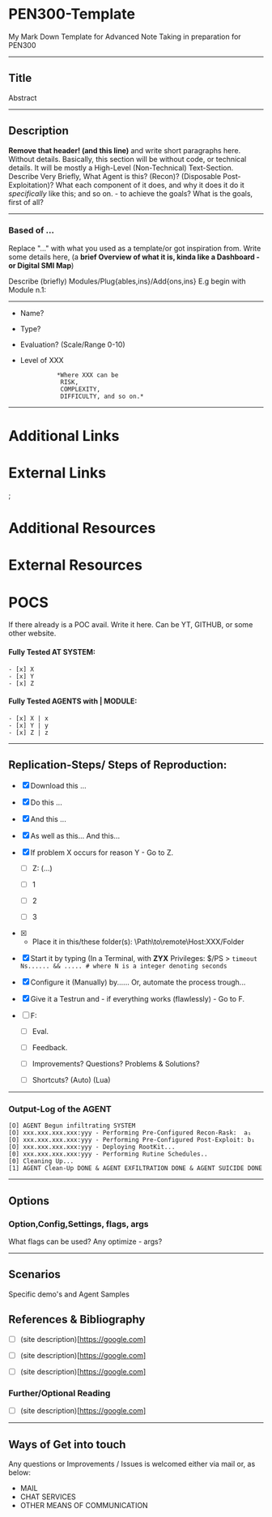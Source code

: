 # PEN300-Template
My Mark Down Template for Advanced Note Taking in preparation for PEN300

----------------------------------


Title
---
Abstract

---

## Description
**Remove that header! (and this line)**
and write short paragraphs here. Without details.
Basically, this section will be without code, or technical details.
It will be mostly a High-Level (Non-Technical) Text-Section. Describe Very Briefly, What Agent is this? (Recon)? (Disposable Post-Exploitation)?  What each component of it does, and why it does it do it *specifically* like this; and so on. - to achieve the goals?  What is the goals, first of all?

---

### Based of ...
Replace "..." with what you used as a template/or got inspiration from.
Write some details here, (a **brief Overview of what it is, kinda like a Dashboard - or Digital SMI Map**)



Describe (briefly) Modules/Plug{ables,ins}/Add\{ons,ins}
E.g begin with Module n.1:

---

- Name?
- Type?
- Evaluation? (Scale/Range 0-10)
- Level of XXX 

				*Where XXX can be
				 RISK,
				 COMPLEXITY,
				 DIFFICULTY, and so on.*
 
---
# Additional Links
# External Links
;
# Additional Resources
# External Resources


# POCS
If there already is a POC avail. Write it here.
Can be YT,  GITHUB, or some other website.


  #### Fully Tested AT SYSTEM:
    - [x] X
	- [x] Y
	- [x] Z

  ####  Fully Tested AGENTS with | MODULE:
	- [x] X | x
	- [x] Y | y
	- [x] Z | z


---


## Replication-Steps/ Steps of Reproduction:


- [x] Download this ...

- [x] Do this ...
- [x] And this ...
- [x] As well as this... And this... 
- [x] If problem X occurs for reason Y - Go to Z.
	- [ ] Z: (...)
	- [ ] 1
	- [ ] 2
	- [ ] 3


- [x] * Place it in this/these folder(s): \\Path\to\remote\Host:XXX/Folder

- [x] Start it by typing (In a Terminal, with **ZYX** Privileges: $/PS > `timeout Ns...... && ..... # where N is a integer denoting seconds`

- [x] Configure it (Manually) by...... Or, automate the process trough...

- [x] Give it a Testrun and - if everything works (flawlessly) - Go to F.
- [ ] F:
	- [ ] Eval.
	- [ ] Feedback.
	- [ ] Improvements? Questions? Problems & Solutions?
	- [ ] Shortcuts? (Auto) (Lua)


---

  

### Output-Log of the AGENT

    [O] AGENT Begun infiltrating SYSTEM
    [O] xxx.xxx.xxx.xxx:yyy - Performing Pre-Configured Recon-Rask:  a₁
    [O] xxx.xxx.xxx.xxx:yyy - Performing Pre-Configured Post-Exploit: b₁
    [O] xxx.xxx.xxx.xxx:yyy - Deploying RootKit...
    [0] xxx.xxx.xxx.xxx:yyy - Performing Rutine Schedules..
    [0] Cleaning Up...
    [1] AGENT Clean-Up DONE & AGENT EXFILTRATION DONE & AGENT SUICIDE DONE


-------------------------

## Options

### Option,Config,Settings, flags, args
What flags can be used? Any optimize - args?

---


## Scenarios
Specific demo's and
Agent Samples

## References & Bibliography

- [ ] (site description)[https://google.com]
- [ ] (site description)[https://google.com]
- [ ] (site description)[https://google.com]


### Further/Optional Reading

- [ ] (site description)[https://google.com]

---

## Ways of Get into touch

Any questions or Improvements / Issues is welcomed either via mail or, as below:
- MAIL
- CHAT SERVICES
- OTHER MEANS OF COMMUNICATION

